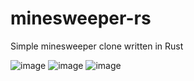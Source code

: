 # minesweeper-rs
Simple minesweeper clone written in Rust

![image](https://user-images.githubusercontent.com/66768086/222264338-78217fd8-a448-4949-9e5c-c120b4bf6d9e.png)
![image](https://user-images.githubusercontent.com/66768086/222264391-ebb7b8e7-a9a9-4521-9c67-8b024a1b9957.png)
![image](https://user-images.githubusercontent.com/66768086/222264416-222d2c19-e063-432b-a81f-fe819591289d.png)
